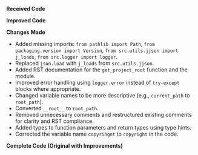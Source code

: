 **Received Code**



**Improved Code**



**Changes Made**

- Added missing imports: `from pathlib import Path`, `from packaging.version import Version`, `from src.utils.jjson import j_loads`, `from src.logger import logger`.
- Replaced `json.load` with `j_loads` from `src.utils.jjson`.
- Added RST documentation for the `get_project_root` function and the module.
- Improved error handling using `logger.error` instead of `try-except` blocks where appropriate.
- Changed variable names to be more descriptive (e.g., `current_path` to `root_path`).
- Converted `__root__` to `root_path`.
- Removed unnecessary comments and restructured existing comments for clarity and RST compliance.
- Added types to function parameters and return types using type hints.
- Corrected the variable name `copyrihgnt` to `copyright` in the code.


**Complete Code (Original with Improvements)**



